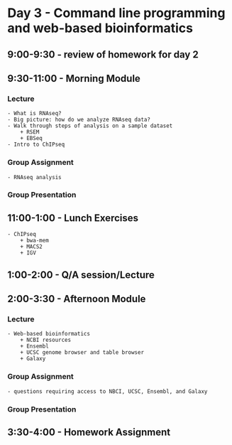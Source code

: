 Day 3 - Command line programming and web-based bioinformatics
=============================================================

## 9:00-9:30 - review of homework for day 2
    
## 9:30-11:00 - Morning Module

### Lecture
    - What is RNAseq?
    - Big picture: how do we analyze RNAseq data?
    - Walk through steps of analysis on a sample dataset
        + RSEM
        + EBSeq
    - Intro to ChIPseq

### Group Assignment
    - RNAseq analysis

### Group Presentation

## 11:00-1:00 - Lunch Exercises
    - ChIPseq
        + bwa-mem
        + MACS2
        + IGV

## 1:00-2:00 - Q/A session/Lecture

## 2:00-3:30 - Afternoon Module

### Lecture
    - Web-based bioinformatics
        + NCBI resources
        + Ensembl
        + UCSC genome browser and table browser
        + Galaxy

### Group Assignment
    - questions requiring access to NBCI, UCSC, Ensembl, and Galaxy
### Group Presentation
    
## 3:30-4:00 - Homework Assignment
